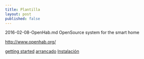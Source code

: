 ```yaml
---
title: Plantilla
layout: post
published: false
---
```

2016-02-08-OpenHab.md
OpenSource  system for the smart home

http://www.openhab.org/

[getting started](http://www.makeuseof.com/tag/getting-started-openhab-home-automation-raspberry-pi/)
[arrancado](http://www.homeautomationforgeeks.com/openhab_start.shtml)
[Instalación](https://github.com/openhab/openhab/wiki/Linux---OS-X)
